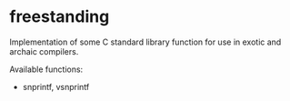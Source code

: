 # freestanding

Implementation of some C standard library function for use in exotic and archaic compilers.

Available functions:
- snprintf, vsnprintf
